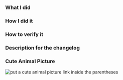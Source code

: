 <!--When opening a pull request to submit a new EIP, please use the suggested template: https://github.com/Drops-of-Diamond/diamond_drops/blob/develop/.github/DIP_TEMPLATE.md.-->

### What I did



### How I did it



### How to verify it



### Description for the changelog



### Cute Animal Picture

![put a cute animal picture link inside the parentheses]() <!--e.g. from https://duckduckgo.com/?q=cute+animal&t=ffab&iar=images&iax=images&ia=images-=?-->

